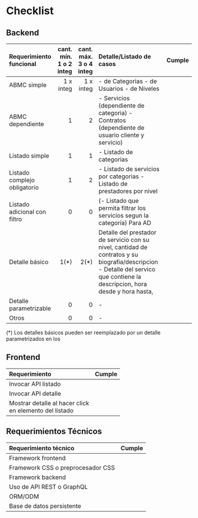 # Checklist

## Backend
|Requerimiento funcional|cant. mín.<br>1 o 2 integ|cant. máx.<br>3 o 4 integ|Detalle/Listado de casos|Cumple|
|:-|-:|-:|:-|-|
|ABMC simple|1 x integ|1 x integ|- de Categorias - de Usuarios - de Niveles
|ABMC dependiente|1|2|- Servicios (dependiente de categoria) - Contratos (dependiente de usuario cliente y servicio)
|Listado simple|1|1| - Listado de categorias
| Listado complejo obligatorio | 1 | 2 | - Listado de servicios por categorias - Listado de prestadores por nivel
| Listado adicional con filtro | 0 | 0 | (- Listado que permita filtrar los servicios segun la categoria) Para AD
|Detalle básico|1(*)|2(*)|Detalle del prestador de servicio con su nivel, cantidad de contratos y su biografia/descripcion - Detalle del servico que contiene la descripcion, hora desde y hora hasta,
|Detalle parametrizable|0|0| -
|Otros|0|0| -

(\*) Los detalles básicos pueden ser reemplazado por un detalle parametrizados en los

## Frontend

|Requerimiento|Cumple|
|:-|-|
|Invocar API listado||
|Invocar API detalle||
|Mostrar detalle al hacer click <br>en elemento del listado||

## Requerimientos Técnicos

|Requerimiento técnico|Cumple|
|:-|-|
|Framework frontend||
|Framework CSS o preprocesador CSS||
|Framework backend||
|Uso de API REST o GraphQL||
|ORM/ODM||
|Base de datos persistente||
